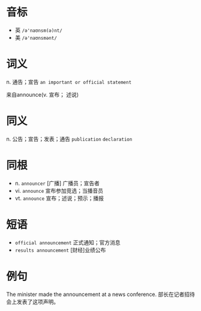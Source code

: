 # 音标

- 英 `/ə'naʊnsm(ə)nt/`
- 美 `/ə'naʊnsmənt/`

# 词义

n. 通告；宣告
`an important or official statement`



来自announce(v. 宣布； 述说)

# 同义

n. 公告；宣告；发表；通告
`publication` `declaration`

# 同根

- n. `announcer` [广播] 广播员；宣告者
- vi. `announce` 宣布参加竞选；当播音员
- vt. `announce` 宣布；述说；预示；播报

# 短语

- `official announcement` 正式通知；官方消息
- `results announcement` [财经]业绩公布

# 例句

The minister made the announcement at a news conference.
部长在记者招待会上发表了这项声明。


